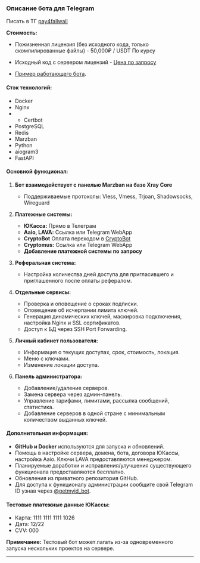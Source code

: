 ### Описание бота для Telegram
Писать в ТГ  [pay4fallwall](https://t.me/pay4fallwall)

**Стоимость:** 
- Пожизненная лицензия (без исходного кода, только скомпилированные файлы) - 50,000₽ / USDT По курсу
- Исходный код с сервером лицензий - [Цена по запросу](https://t.me/pay4fallwall)

- [Пример работающего бота](https://t.me/Bl4ckm45k_cvb_bot).

#### Стэк технологий:
- Docker
- Nginx
- - Certbot
- PostgreSQL
- Redis
- Marzban
- Python
- aiogram3
- FastAPI

#### Основной функционал:

1. **Бот взаимодействует с панелью Marzban на базе Xray Core**
   - Поддерживаемые протоколы: Vless, Vmess, Trjoan, Shadowsocks, Wireguard

2. **Платежные системы:**
   - **ЮКасса:** Прямо в Телеграм
   - **Aaio, LAVA:** Ссылка или Telegram WebApp
   - **CryptoBot** Оплата переходом в [CryptoBot](https://t.me/send)
   - **Cryptomus:** Ссылка или Telegram WebApp
   - **Добавление платежной системы по запросу** 
   
3. **Реферальная система:**
   - Настройка количества дней доступа для пригласившего и приглашенного после оплаты рефералом.

4. **Отдельные сервисы:**
   - Проверка и оповещение о сроках подписки.
   - Оповещение об исчерпании лимита ключей.
   - Генерация динамических ключей, маскировка подключения, настройка Nginx и SSL сертификатов.
   - Доступ к БД через SSH Port Forwarding.

5. **Личный кабинет пользователя:**
   - Информация о текущих доступах, срок, стоимость, локация.
   - Меню с ключами.
   - Изменение локации доступа.

6. **Панель администратора:**
   - Добавление/удаление серверов.
   - Замена сервера через админ-панель.
   - Управление тарифами, лимитами, рассылка сообщений, статистика.
   - Добавление серверов в одной стране с минимальным количеством выданных ключей.



#### Дополнительная информация:

- **GitHub и Docker** используются для запуска и обновлений.
- Помощь в настройке сервера, домена, бота, договора ЮКассы, настройка Aaio. Ключи LAVA предоставляются менеджером.
- Планируемые доработки и исправления/улучшения существующего функционала предоставляются бесплатно.
- Обновления из приватного репозитория GitHub.
- Для доступа к функционалу администрации сообщите свой Telegram ID узнав через [@getmyid_bot](https://t.me/getmyid_bot).

#### Тестовые платежные данные ЮКассы:
- Карта: 1111 1111 1111 1026
- Дата: 12/22
- CVV: 000

**Примечание:** Тестовый бот может лагать из-за одновременного запуска нескольких проектов на сервере.
****
